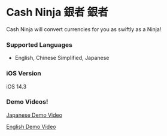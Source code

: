 # Cash Ninja 銀者 銀者

Cash Ninja will convert currencies for you as swiftly as a Ninja!

### Supported Languages
- English, Chinese Simplified, Japanese 

### iOS Version
iOS 14.3

### Demo Videos!

[Japanese Demo Video](https://youtu.be/rioGC33ZDGo)

[English Demo Video](https://youtu.be/xNTe-ggIDy0)
